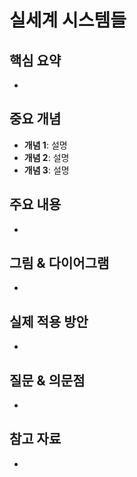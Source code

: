 # 실세계 시스템들

## 핵심 요약

<!-- 이 장의 핵심 내용을 3-5줄로 간략하게 요약 -->
- 

## 중요 개념

<!-- 이 장에서 가장 중요한 개념들을 나열 -->

- **개념 1**: 설명
- **개념 2**: 설명
- **개념 3**: 설명

## 주요 내용

<!-- 중요한 세부 내용을 자유롭게 기록 -->
- 

## 그림 & 다이어그램

<!-- 책에 있는 중요한 그림이나 다이어그램을 간단히 설명 -->
- 

## 실제 적용 방안

<!-- 이 내용을 실무에 어떻게 적용할 수 있을지 -->
- 

## 질문 & 의문점

<!-- 추가로 알아봐야 할 내용이나 의문점 -->
- 

## 참고 자료

<!-- 관련된 추가 자료 -->
-
